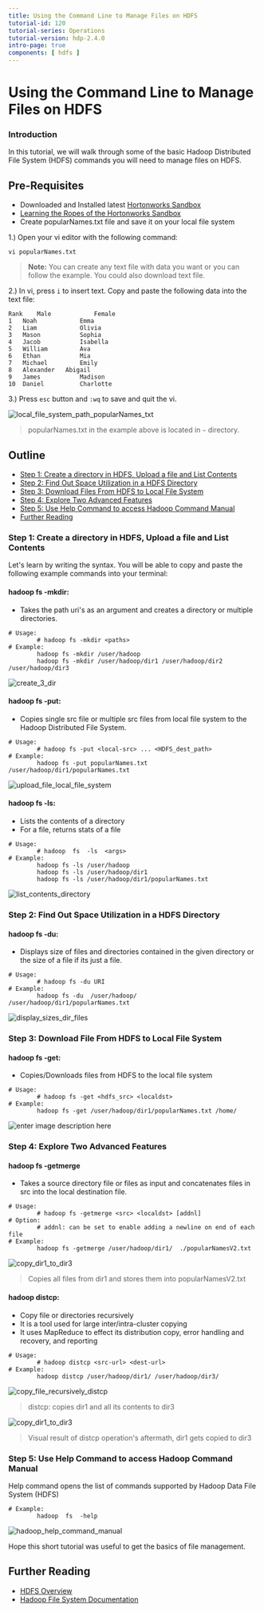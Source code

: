 ```yaml
---
title: Using the Command Line to Manage Files on HDFS
tutorial-id: 120
tutorial-series: Operations
tutorial-version: hdp-2.4.0
intro-page: true
components: [ hdfs ]
---
```


# Using the Command Line to Manage Files on HDFS

### Introduction

In this tutorial, we will walk through some of the basic Hadoop Distributed File System (HDFS) commands you will need to manage files on HDFS.

## Pre-Requisites
*  Downloaded and Installed latest [Hortonworks Sandbox](http://hortonworks.com/products/hortonworks-sandbox/#install)
*  [Learning the Ropes of the Hortonworks Sandbox](http://hortonworks.com/hadoop-tutorial/learning-the-ropes-of-the-hortonworks-sandbox/)
*  Create popularNames.txt file and save it on your local file system

1.) Open your vi editor with the following command:

~~~
vi popularNames.txt
~~~

> **Note:** You can create any text file with data you want or you can follow the example. You could also download text file.

2.) In vi, press `i` to insert text. Copy and paste the following data into the text file:

~~~
Rank    Male            Female
1	Noah	        Emma
2	Liam	        Olivia
3	Mason	        Sophia
4	Jacob	        Isabella
5	William	        Ava
6	Ethan	        Mia
7	Michael	        Emily
8	Alexander	Abigail
9	James	        Madison
10	Daniel	        Charlotte
~~~

3.) Press `esc` button and `:wq` to save and quit the vi.

![local_file_system_path_popularNames_txt](/assets/using-the-command-line-to-manage-hdfs/local_file_system_path_popularNames_txt.png)

> popularNames.txt in the example above is located in `~` directory.

## Outline
- [Step 1: Create a directory in HDFS, Upload a file and List Contents](#create-a-directory-in-hdfs-upload-a-file-and-list-contents)
- [Step 2: Find Out Space Utilization in a HDFS Directory](#find-out-space-utilization-in-a-hdfs-directory)
- [Step 3: Download Files From HDFS to Local File System](#download-files-hdfs-to-local-file-system)
- [Step 4: Explore Two Advanced Features](#explore-two-advanced-features)
- [Step 5: Use Help Command to access Hadoop Command Manual](#use-help-command-access-hadoop-command-manual)
- [Further Reading](#further-reading)

### Step 1: Create a directory in HDFS, Upload a file and List Contents <a id="create-a-directory-in-hdfs-upload-a-file-and-list-contents"></a>

Let's learn by writing the syntax. You will be able to copy and paste the following example commands into your terminal:

#### hadoop fs -mkdir:

*   Takes the path uri's as an argument and creates a directory or multiple directories.

~~~
# Usage: 
        # hadoop fs -mkdir <paths> 
# Example:
        hadoop fs -mkdir /user/hadoop
        hadoop fs -mkdir /user/hadoop/dir1 /user/hadoop/dir2 /user/hadoop/dir3
~~~

![create_3_dir](/assets/using-the-command-line-to-manage-hdfs/step1_createDir_hdfs_commandLineManageFiles_hdfs.png)


#### hadoop fs -put:

*   Copies single src file or multiple src files from local file system to the Hadoop Distributed File System.
  
~~~
# Usage: 
        # hadoop fs -put <local-src> ... <HDFS_dest_path>
# Example:
        hadoop fs -put popularNames.txt /user/hadoop/dir1/popularNames.txt
~~~

![upload_file_local_file_system](/assets/using-the-command-line-to-manage-hdfs/step1_createDir_hdfs_commandLineManageFiles_hdfs.png)


#### hadoop fs -ls:

*   Lists the contents of a directory
*   For a file, returns stats of a file

~~~
# Usage:  
        # hadoop  fs  -ls  <args>  
# Example:
        hadoop fs -ls /user/hadoop
        hadoop fs -ls /user/hadoop/dir1
        hadoop fs -ls /user/hadoop/dir1/popularNames.txt
~~~

![list_contents_directory](/assets/using-the-command-line-to-manage-hdfs/step1_listContentDir_commandLineManageFiles_hdfs.png)


### Step 2: Find Out Space Utilization in a HDFS Directory <a id="find-out-space-utilization-in-a-hdfs-directory"></a>

#### hadoop fs -du:

*   Displays size of files and directories contained in the given directory or the size of a file if its just a file.

~~~
# Usage:  
        # hadoop fs -du URI
# Example:
        hadoop fs -du  /user/hadoop/ /user/hadoop/dir1/popularNames.txt
~~~

![display_sizes_dir_files](/assets/using-the-command-line-to-manage-hdfs/step2_displayFileSize_commandLineManageFiles_hdfs.png)


### Step 3: Download File From HDFS to Local File System <a id="download-files-hdfs-to-local-file-system"></a>

#### hadoop fs -get:

*   Copies/Downloads files from HDFS to the local file system

~~~
# Usage: 
        # hadoop fs -get <hdfs_src> <localdst> 
# Example:
        hadoop fs -get /user/hadoop/dir1/popularNames.txt /home/
~~~

![enter image description here](/assets/using-the-command-line-to-manage-hdfs/step3_download_hdfs_file_to_localsystem_commandLineManageFiles_hdfs.png)


### Step 4: Explore Two Advanced Features <a id="explore-two-advanced-features"></a>

#### hadoop fs -getmerge

*   Takes a source directory file or files as input and concatenates files in src into the local destination file.

~~~
# Usage: 
        # hadoop fs -getmerge <src> <localdst> [addnl]
# Option:
        # addnl: can be set to enable adding a newline on end of each file
# Example:
        hadoop fs -getmerge /user/hadoop/dir1/  ./popularNamesV2.txt
~~~

![copy_dir1_to_dir3](/assets/using-the-command-line-to-manage-hdfs/step4_getmerge_to_localDestn_commandLineManageFiles_hdfs.png)

> Copies all files from dir1 and stores them into popularNamesV2.txt


#### hadoop distcp:

*   Copy file or directories recursively
*   It is a tool used for large inter/intra-cluster copying
*   It uses MapReduce to effect its distribution copy, error handling and recovery, and reporting

~~~
# Usage: 
        # hadoop distcp <src-url> <dest-url>
# Example:
        hadoop distcp /user/hadoop/dir1/ /user/hadoop/dir3/
~~~

![copy_file_recursively_distcp](/assets/using-the-command-line-to-manage-hdfs/step4_copy_file_recursively_commandLineManageFiles_hdfs.png)

> distcp: copies dir1 and all its contents to dir3


![copy_dir1_to_dir3](/assets/using-the-command-line-to-manage-hdfs/step4_visual_copy_recursively_distcp_commandLineManageFiles_hdfs.png)

> Visual result of distcp operation's aftermath, dir1 gets copied to dir3


### Step 5: Use Help Command to access Hadoop Command Manual <a id="use-help-command-access-hadoop-command-manual"></a>

Help command opens the list of commands supported by Hadoop Data File System (HDFS)

~~~
# Example:  
        hadoop  fs  -help
~~~


![hadoop_help_command_manual](/assets/using-the-command-line-to-manage-hdfs/step5_help_commandLineManageFiles_hdfs.png)

Hope this short tutorial was useful to get the basics of file management.

## Further Reading <a id="further-reading"></a>
- [HDFS Overview](http://hortonworks.com/hadoop/hdfs/)
- [Hadoop File System Documentation](https://hadoop.apache.org/docs/current/hadoop-project-dist/hadoop-common/FileSystemShell.html)
